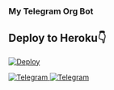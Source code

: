 ### My Telegram Org Bot


## Deploy to Heroku👇

[![Deploy](https://www.herokucdn.com/deploy/button.svg)](https://dashboard.heroku.com/new?button-url=https://github.com/shajahan861055/apihash-api-bot)


</a>
    <a href="https://telegram.me/NothingSupportBot">
        <img
            src="https://img.shields.io/badge/Support Group-blue?&style=for-the-badge&logo=Telegram"
            alt="Telegram"
        >



</a>
    <a href="https://telegram.me/ItsMeKaze91">
        <img
            src="https://img.shields.io/badge/Updates Channel-blue?&style=for-the-badge&logo=Telegram"
            alt="Telegram"
        >
